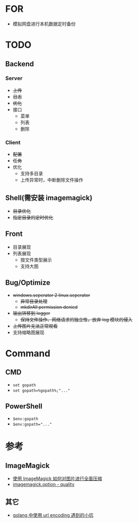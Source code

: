# FOR

- 模拟网盘进行本机数据定时备份

# TODO

## Backend

### Server

- ~~上传~~
- ~~日志~~
- ~~优化~~
- 接口
  - 菜单
  - 列表
  - 删除

### Client

- ~~配置~~
- ~~任务~~
- 优化
  - 支持多目录
  - 上传异常时，中断删除文件操作

## Shell(需安装 imagemagick)

- ~~目录优化~~
- ~~指定目录的定时优化~~

## Front

- 目录展现
- 列表展现
  - 按文件类型展示
  - 支持大图

## Bug/Optimize

- ~~windows.seperator 2 linux.seperator~~
  - ~~异常目录处理~~
  - ~~mkdirAll permission denied~~
- ~~输出转移到 logger~~
  - ~~保持文件操作、网络请求的独立性，放弃 log 模块的侵入~~
- ~~上传图片无法正常观看~~
- 支持缩略图展现

# Command

## CMD

- `set gopath`
- `set gopath=%gopath%;"..."`

## PowerShell

- `$env:gopath`
- `$env:gopath="..."`

# 参考

## ImageMagick

- [使用 ImageMagick 如何对图片进行全面压缩](https://blog.csdn.net/Shijun_Zhang/article/details/6702752)
- [imagemagick.option - quality](https://www.imagemagick.org/script/command-line-options.php#quality)

## 其它

- [golang 中使用 url encoding 遇到的小坑](http://weakyon.com/2017/05/04/something-of-golang-url-encoding.html)
